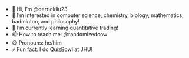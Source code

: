 - 👋 Hi, I’m @derrickliu23
- 👀 I’m interested in computer science, chemistry, biology, mathematics, badminton, and philosophy!
- 🌱 I’m currently learning quantitative trading!
- 📫 How to reach me: @randomizedcow 
- 😄 Pronouns: he/him
- ⚡ Fun fact: I do QuizBowl at JHU!

<!---
derrickliu23/derrickliu23 is a ✨ special ✨ repository because its `README.md` (this file) appears on your GitHub profile.
You can click the Preview link to take a look at your changes.
--->
